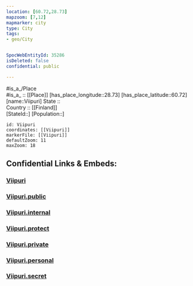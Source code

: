 ```yaml
---
location: [60.72,28.73] 
mapzoom: [7,12] 
mapmarker: city 
type: City
tags:
- geo/City


SpocWebEntityId: 35286
isDeleted: false
confidential: public

---
```

#is_a_/Place  
#is_a_ :: [[Place]] 
[has_place_longitude::28.73] 
[has_place_latitude::60.72] 
[name::Viipuri] 
State ::  
Country :: [[Finland]]  
[StateId::] 
[Population::] 



```leaflet
id: Viipuri
coordinates: [[Viipuri]] 
markerFile: [[Viipuri]] 
defaultZoom: 11 
maxZoom: 18
```


## Confidential Links & Embeds: 

### [Viipuri](/_Standards/Earth/Continent/Europe/Europe~East/Russia/Russia~NorthWest/Leningrad_Oblast/City/Viipuri.md) 

### [Viipuri.public](/_public/Earth/Continent/Europe/Europe~East/Russia/Russia~NorthWest/Leningrad_Oblast/City/Viipuri.public.md) 

### [Viipuri.internal](/_internal/Earth/Continent/Europe/Europe~East/Russia/Russia~NorthWest/Leningrad_Oblast/City/Viipuri.internal.md) 

### [Viipuri.protect](/_protect/Earth/Continent/Europe/Europe~East/Russia/Russia~NorthWest/Leningrad_Oblast/City/Viipuri.protect.md) 

### [Viipuri.private](/_private/Earth/Continent/Europe/Europe~East/Russia/Russia~NorthWest/Leningrad_Oblast/City/Viipuri.private.md) 

### [Viipuri.personal](/_personal/Earth/Continent/Europe/Europe~East/Russia/Russia~NorthWest/Leningrad_Oblast/City/Viipuri.personal.md) 

### [Viipuri.secret](/_secret/Earth/Continent/Europe/Europe~East/Russia/Russia~NorthWest/Leningrad_Oblast/City/Viipuri.secret.md)

